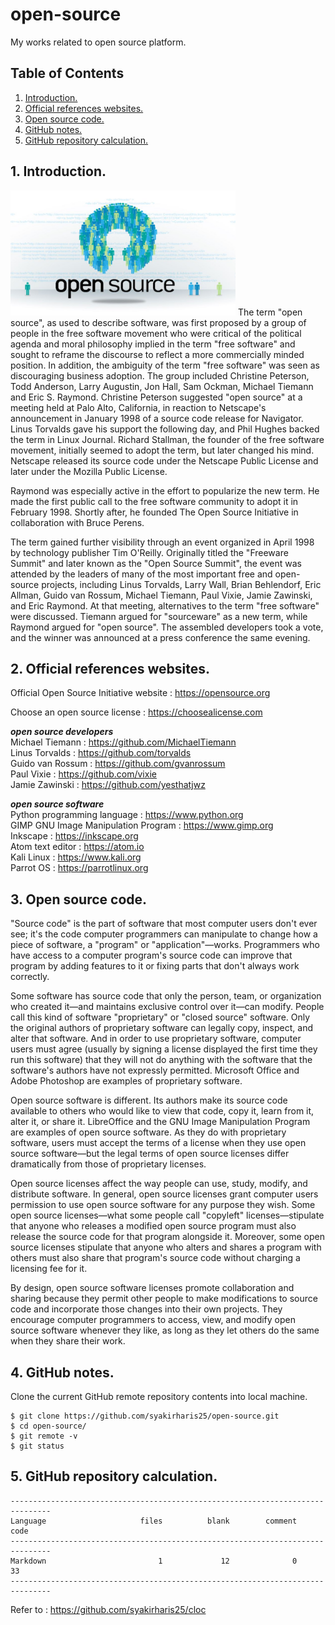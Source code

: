 # open-source
My works related to open source platform.

## Table of Contents
1. [Introduction.](#introduction)
2. [Official references websites.](#references)
3. [Open source code.](#sourcecode) 
4. [GitHub notes.](#github)
5. [GitHub repository calculation.](#calculation)

<a name="introduction"></a>
## 1. Introduction.
<img src="open-source.jpg" height="200"> 
The term "open source", as used to describe software, was first proposed by a group of people in the free software movement who were critical of the political agenda and moral philosophy implied in the term "free software" and sought to reframe the discourse to reflect a more commercially minded position. In addition, the ambiguity of the term "free software" was seen as discouraging business adoption. The group included Christine Peterson, Todd Anderson, Larry Augustin, Jon Hall, Sam Ockman, Michael Tiemann and Eric S. Raymond. Christine Peterson suggested "open source" at a meeting held at Palo Alto, California, in reaction to Netscape's announcement in January 1998 of a source code release for Navigator. Linus Torvalds gave his support the following day, and Phil Hughes backed the term in Linux Journal. Richard Stallman, the founder of the free software movement, initially seemed to adopt the term, but later changed his mind. Netscape released its source code under the Netscape Public License and later under the Mozilla Public License.

Raymond was especially active in the effort to popularize the new term. He made the first public call to the free software community to adopt it in February 1998. Shortly after, he founded The Open Source Initiative in collaboration with Bruce Perens.

The term gained further visibility through an event organized in April 1998 by technology publisher Tim O'Reilly. Originally titled the "Freeware Summit" and later known as the "Open Source Summit", the event was attended by the leaders of many of the most important free and open-source projects, including Linus Torvalds, Larry Wall, Brian Behlendorf, Eric Allman, Guido van Rossum, Michael Tiemann, Paul Vixie, Jamie Zawinski, and Eric Raymond. At that meeting, alternatives to the term "free software" were discussed. Tiemann argued for "sourceware" as a new term, while Raymond argued for "open source". The assembled developers took a vote, and the winner was announced at a press conference the same evening.

<a name="references"></a>
## 2. Official references websites.
Official Open Source Initiative website : https://opensource.org <br />

Choose an open source license : https://choosealicense.com <br />

**_open source developers_** <br/>
Michael Tiemann : https://github.com/MichaelTiemann <br/>
Linus Torvalds : https://github.com/torvalds <br/>
Guido van Rossum : https://github.com/gvanrossum <br/>
Paul Vixie : https://github.com/vixie <br/>
Jamie Zawinski : https://github.com/yesthatjwz <br/>

**_open source software_** <br/>
Python programming language : https://www.python.org <br />
GIMP GNU Image Manipulation Program : https://www.gimp.org <br />
Inkscape : https://inkscape.org <br />
Atom text editor : https://atom.io <br />
Kali Linux : https://www.kali.org <br />
Parrot OS : https://parrotlinux.org <br />

<a name="sourcecode"></a>
## 3. Open source code.
"Source code" is the part of software that most computer users don't ever see; it's the code computer programmers can manipulate to change how a piece of software, a "program" or "application"—works. Programmers who have access to a computer program's source code can improve that program by adding features to it or fixing parts that don't always work correctly.

Some software has source code that only the person, team, or organization who created it—and maintains exclusive control over it—can modify. People call this kind of software "proprietary" or "closed source" software. Only the original authors of proprietary software can legally copy, inspect, and alter that software. And in order to use proprietary software, computer users must agree (usually by signing a license displayed the first time they run this software) that they will not do anything with the software that the software's authors have not expressly permitted. Microsoft Office and Adobe Photoshop are examples of proprietary software.

Open source software is different. Its authors make its source code available to others who would like to view that code, copy it, learn from it, alter it, or share it. LibreOffice and the GNU Image Manipulation Program are examples of open source software. As they do with proprietary software, users must accept the terms of a license when they use open source software—but the legal terms of open source licenses differ dramatically from those of proprietary licenses.

Open source licenses affect the way people can use, study, modify, and distribute software. In general, open source licenses grant computer users permission to use open source software for any purpose they wish. Some open source licenses—what some people call "copyleft" licenses—stipulate that anyone who releases a modified open source program must also release the source code for that program alongside it. Moreover, some open source licenses stipulate that anyone who alters and shares a program with others must also share that program's source code without charging a licensing fee for it.

By design, open source software licenses promote collaboration and sharing because they permit other people to make modifications to source code and incorporate those changes into their own projects. They encourage computer programmers to access, view, and modify open source software whenever they like, as long as they let others do the same when they share their work.

<a name="github"></a>
## 4. GitHub notes.
Clone the current GitHub remote repository contents into local machine.
```
$ git clone https://github.com/syakirharis25/open-source.git
$ cd open-source/
$ git remote -v
$ git status
```

<a name="calculation"></a>
## 5. GitHub repository calculation.
```
-------------------------------------------------------------------------------
Language                     files          blank        comment           code
-------------------------------------------------------------------------------
Markdown                         1             12              0             33
-------------------------------------------------------------------------------
```
Refer to : https://github.com/syakirharis25/cloc
